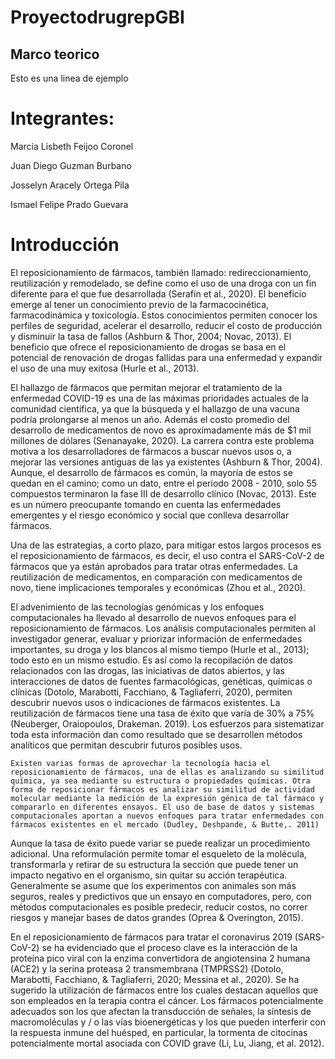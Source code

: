 # ProyectodrugrepGBI

## Marco teorico

Esto es una linea de ejemplo
# Integrantes: 

Marcia Lisbeth Feijoo Coronel

Juan Diego Guzman Burbano

Josselyn Aracely Ortega Pila

Ismael Felipe Prado Guevara

# Introducción
El reposicionamiento de fármacos, también llamado: redireccionamiento, reutilización y remodelado, se define como el uso de una droga con un fin diferente para el que fue desarrollada (Serafin et al., 2020). El beneficio emerge al tener un conocimiento previo de la farmacocinética, farmacodinámica y toxicología. Estos conocimientos permiten conocer los perfiles de seguridad, acelerar el desarrollo, reducir el costo de producción y disminuir la tasa de fallos (Ashburn & Thor, 2004; Novac, 2013).
 El beneficio que ofrece el reposicionamiento de drogas se basa en el potencial de renovación de drogas fallidas para una enfermedad y expandir el uso de una muy exitosa (Hurle et al., 2013). 

El hallazgo de fármacos que permitan mejorar el tratamiento de la enfermedad COVID-19 es una de las máximas prioridades actuales de la comunidad científica, ya que la búsqueda y el hallazgo de una vacuna podría prolongarse al menos un año. Además el costo promedio del desarrollo de medicamentos de novo es aproximadamente más de $1 mil millones de dólares (Senanayake, 2020). La carrera contra este problema motiva a los desarrolladores de fármacos a buscar nuevos usos o, a mejorar las versiones antiguas de las ya existentes (Ashburn & Thor, 2004). Aunque, el desarrollo de fármacos es común, la mayoría de estos se quedan en el camino; como un dato, entre el periodo 2008 - 2010, solo 55 compuestos terminaron la fase III de desarrollo clínico (Novac, 2013). Este es un número preocupante tomando en cuenta las enfermedades emergentes y el riesgo económico y social que conlleva desarrollar fármacos. 

Una de las estrategias, a corto plazo, para mitigar estos largos procesos es el reposicionamiento de fármacos, es decir, el uso contra el SARS-CoV-2 de fármacos que ya están aprobados para tratar otras enfermedades. La reutilización de medicamentos, en comparación con medicamentos de novo, tiene implicaciones temporales y económicas (Zhou et al., 2020). 

El advenimiento de las tecnologías genómicas y los enfoques computacionales ha llevado al desarrollo de nuevos enfoques para el reposicionamiento de fármacos. Los análisis computacionales permiten al investigador generar, evaluar y priorizar información de enfermedades importantes, su droga y los blancos al mismo tiempo (Hurle et al., 2013); todo esto en un mismo estudio. Es así como la recopilación de datos relacionados con las drogas, las iniciativas de datos abiertos, y las interacciones de datos de fuentes farmacológicas, genéticas, químicas o clínicas (Dotolo, Marabotti, Facchiano, & Tagliaferri, 2020), permiten descubrir nuevos usos o indicaciones de fármacos existentes. La reutilización de fármacos tiene una tasa de éxito que varía de 30% a 75% (Neuberger, Oraiopoulos, Drakeman. 2019). Los esfuerzos para sistematizar toda esta información dan como resultado que se desarrollen métodos analíticos que permitan descubrir futuros posibles usos. 

	Existen varias formas de aprovechar la tecnología hacia el reposicionamiento de fármacos, una de ellas es analizando su similitud química, ya sea mediante su estructura o propiedades químicas. Otra forma de reposicionar fármacos es analizar su similitud de actividad molecular mediante la medición de la expresión génica de tal fármaco y compararlo en diferentes ensayos. El uso de base de datos y sistemas computacionales aportan a nuevos enfoques para tratar enfermedades con fármacos existentes en el mercado (Dudley, Deshpande, & Butte,. 2011)

Aunque la tasa de éxito puede variar se puede realizar un procedimiento adicional. Una reformulación permite tomar el esqueleto de la molécula, transformarla y retirar de su estructura la sección que puede tener un impacto negativo en el organismo, sin quitar su acción terapéutica. Generalmente se asume que los experimentos con animales son más seguros, reales y predictivos que un ensayo en computadores, pero, con métodos computacionales es posible predecir, reducir costos, no correr riesgos y manejar bases de datos grandes (Oprea & Overington, 2015). 

En el reposicionamiento de fármacos para tratar el coronavirus 2019 (SARS-CoV-2) se ha evidenciado que el proceso clave es la interacción de la proteína pico viral con la enzima convertidora de angiotensina 2 humana (ACE2) y la serina proteasa 2 transmembrana (TMPRSS2) (Dotolo, Marabotti, Facchiano, & Tagliaferri, 2020; Messina et al., 2020). Se ha sugerido la utilización de fármacos entre los cuales destacan aquellos que son empleados en la terapia contra el cáncer.  Los fármacos potencialmente adecuados son los que afectan la transducción de señales, la síntesis de macromoléculas y / o las vías bioenergéticas y los que pueden interferir con la respuesta inmune del huésped, en particular, la tormenta de citocinas potencialmente mortal asociada con COVID grave (Li, Lu, Jiang, et al. 2012).


